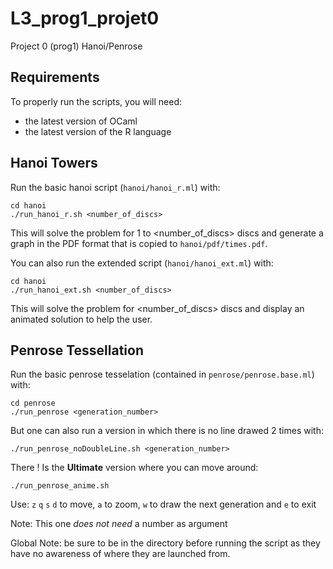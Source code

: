 # L3_prog1_projet0
Project 0 (prog1)  Hanoi/Penrose

## Requirements
To properly run the scripts, you will need:
- the latest version of OCaml
- the latest version of the R language

## Hanoi Towers
Run the basic hanoi script (`hanoi/hanoi_r.ml`) with:
```
cd hanoi
./run_hanoi_r.sh <number_of_discs>
```
This will solve the problem for 1 to <number_of_discs> discs and generate a graph
in the PDF format that is copied to `hanoi/pdf/times.pdf`.

You can also run the extended script (`hanoi/hanoi_ext.ml`) with:
```
cd hanoi
./run_hanoi_ext.sh <number_of_discs>
```
This will solve the problem for <number_of_discs> discs and display an animated
solution to help the user.

## Penrose Tessellation
Run the basic penrose tesselation (contained in `penrose/penrose.base.ml`) with:
```
cd penrose
./run_penrose <generation_number>
```

But one can also run a version in which there is no line drawed 2 times with:
```
./run_penrose_noDoubleLine.sh <generation_number>
```

There ! Is the **Ultimate** version where you can move around:
```
./run_penrose_anime.sh
```
Use: `z` `q` `s` `d` to move, `a` to zoom, `w` to draw the next generation and `e` to exit

Note: This one *does not need* a number as argument

Global Note: be sure to be in the directory before running the script
as they have no awareness of where they are launched from.
